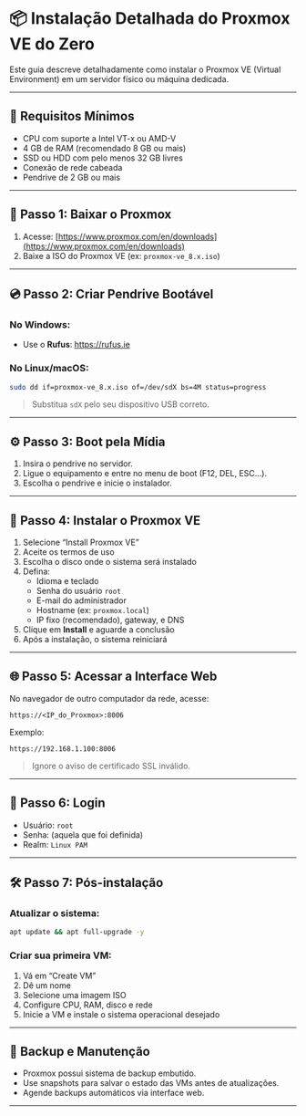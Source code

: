 # 📦 Instalação Detalhada do Proxmox VE do Zero

Este guia descreve detalhadamente como instalar o Proxmox VE (Virtual Environment) em um servidor físico ou máquina dedicada.

---

## 🧰 Requisitos Mínimos

- CPU com suporte a Intel VT-x ou AMD-V
- 4 GB de RAM (recomendado 8 GB ou mais)
- SSD ou HDD com pelo menos 32 GB livres
- Conexão de rede cabeada
- Pendrive de 2 GB ou mais

---

## 🔽 Passo 1: Baixar o Proxmox

1. Acesse: [https://www.proxmox.com/en/downloads](https://www.proxmox.com/en/downloads)
2. Baixe a ISO do Proxmox VE (ex: `proxmox-ve_8.x.iso`)

---

## 💿 Passo 2: Criar Pendrive Bootável

### No Windows:
- Use o **Rufus**: https://rufus.ie

### No Linux/macOS:
```bash
sudo dd if=proxmox-ve_8.x.iso of=/dev/sdX bs=4M status=progress
```
> Substitua `sdX` pelo seu dispositivo USB correto.

---

## ⚙️ Passo 3: Boot pela Mídia

1. Insira o pendrive no servidor.
2. Ligue o equipamento e entre no menu de boot (F12, DEL, ESC…).
3. Escolha o pendrive e inicie o instalador.

---

## 🧰 Passo 4: Instalar o Proxmox VE

1. Selecione “Install Proxmox VE”
2. Aceite os termos de uso
3. Escolha o disco onde o sistema será instalado
4. Defina:
   - Idioma e teclado
   - Senha do usuário `root`
   - E-mail do administrador
   - Hostname (ex: `proxmox.local`)
   - IP fixo (recomendado), gateway, e DNS
5. Clique em **Install** e aguarde a conclusão
6. Após a instalação, o sistema reiniciará

---

## 🌐 Passo 5: Acessar a Interface Web

No navegador de outro computador da rede, acesse:

```
https://<IP_do_Proxmox>:8006
```

Exemplo:
```
https://192.168.1.100:8006
```

> Ignore o aviso de certificado SSL inválido.

---

## 🔐 Passo 6: Login

- Usuário: `root`
- Senha: (aquela que foi definida)
- Realm: `Linux PAM`

---

## 🛠️ Passo 7: Pós-instalação

### Atualizar o sistema:
```bash
apt update && apt full-upgrade -y
```

### Criar sua primeira VM:
1. Vá em “Create VM”
2. Dê um nome
3. Selecione uma imagem ISO
4. Configure CPU, RAM, disco e rede
5. Inicie a VM e instale o sistema operacional desejado

---

## 💾 Backup e Manutenção

- Proxmox possui sistema de backup embutido.
- Use snapshots para salvar o estado das VMs antes de atualizações.
- Agende backups automáticos via interface web.

---
